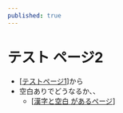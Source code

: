 ```yaml
---
published: true
---
```


# テスト ページ2

- [[テストページ1]]から
- 空白ありでどうなるか、、
	- [[漢字と空白 があるページ]]

[//begin]: # "Autogenerated link references for markdown compatibility"
[テストページ1]: テストページ1 "テストページ1"
[漢字と空白 があるページ]: <漢字と空白 があるページ> "漢字と空白 があるページ"
[//end]: # "Autogenerated link references"